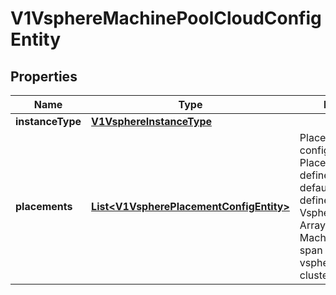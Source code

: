 # V1VsphereMachinePoolCloudConfigEntity

## Properties
Name | Type | Description | Notes
------------ | ------------- | ------------- | -------------
**instanceType** | [**V1VsphereInstanceType**](V1VsphereInstanceType.md) |  |  [optional]
**placements** | [**List&lt;V1VspherePlacementConfigEntity&gt;**](V1VspherePlacementConfigEntity.md) | Placements configuration Placements If defined, will replace default values defined in VsphereClusterConfig Array means one MachinePool can span across multiple vsphere compute cluster |  [optional]
